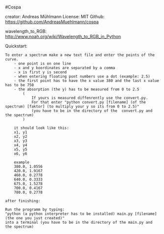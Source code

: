 #Cospa

creator: Andreas Mühlmann
License: MIT
Github: https://github.com/AndreasMuehlmann/cospa

wavelength_to_RGB: http://www.noah.org/wiki/Wavelength_to_RGB_in_Python

Quickstart:

    To enter a spectrum make a new text file and enter the points of the curve.
        - one point is on one line
        - x and y koordinates are separated by a comma
        - x is first y is second
        - when entering floating pont numbers use a dot (example: 2.5)
        - the first point has to have the x value 380 and the last x value has to be 750
        - the absorption (the y) has to be measured from 0 to 2.5
            (
                If yours is measured diffenrently use the convert.py.
                For that enter "python convert.py [filename] (of the spectrum) [faktor] (to multiply your y so its from 0 to 2.5)"
                (you have to be in the directory of the  convert.py and the spectrum)
            )

        it should look like this:
        x1, y1
        x2, y2
        x3, y3
        x4, y4
        x5, y5
        x6, y6

        example
        380.0, 1.0556
        420.0, 1.9167
        460.0, 0.2778
        640.0, 0.3333
        675.0, 1.5278
        700.0, 0.4167
        780.0, 0.2778

    after finishing:

    Run the programm by typing:
    "python (a python interpreter has to be installed) main.py [filename] (the one you just created)"
    into a terminal (you have to be in the directory of the main.py and the spectrum)